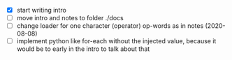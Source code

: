 - [x] start writing intro
- [ ] move intro and notes to folder ./docs
- [ ] change loader for one character (operator) op-words as in notes (2020-08-08)
- [ ] implement python like for-each without the injected value, because it would be to early in the intro to talk about that
